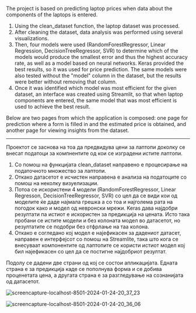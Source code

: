 The project is based on predicting laptop prices when data about the components of the laptops is entered.
1. Using the clean_dataset function, the laptop dataset was processed.
2. After cleaning the dataset, data analysis was performed using several visualizations.
3. Then, four models were used (RandomForestRegressor, Linear Regression, DecisionTreeRegressor, SVR) to determine which of the models would produce the smallest error and thus the highest accuracy rate, as well as a model based on neural networks. Keras provided the best results, so it was used for price prediction. The same models were also tested without the "model" column in the dataset, but the results were better without removing that column.
4. Once it was identified which model was most efficient for the given dataset, an interface was created using Streamlit, so that when laptop components are entered, the same model that was most efficient is used to achieve the best result.

Below are two pages from which the application is composed: one page for prediction where a form is filled in and the estimated price is obtained, and another page
for viewing insights from the dataset.

-----------------------------------------------------------------------------------------
Проектот се заснова на тоа да предвидува цени за лаптопи доколку се внесат податоци за
компнентите од кои се изградени истите лаптопи.
1. Со помош на функцијата clean_dataset направено е процесирање на податочното
множество за лаптопи.
2. Откако датасетот е исчистен направена е анализа на податоците со помош на неколку
визуелизации.
3. Потоа се искористени 4 модели (RandomForestRegressor, Linear Regresson,
DecisionTreeRegressor, SVR) со цел да се види кои од моделите ќе даде најмала грешка а со
тоа и најголема рата на погодок како и модел од невронски мрежи. Keras дава најдобри
резултати па истиот е искористен за предикција на цената. Исто така пробани се истите
модели и без колоната модел во датасетот, но резултатите се подобри без отфрлање на
таа колона.
4. Откако е согледано кој модел е најефикасен за дадениот датасет, направен е интерфејсот
со помош на Streamlite, така што кога се внесуваат компонентите од лаптопите се користи
истиот модел кој бил најефикасен со цел да се постигне најдобриот резултат.

Подолу се дадени две страни од кој се состои апликацијата. Едната страна е за предикција
каде се пополнува форма и се добива проценетата цена, а другата страна е за
разгледување на сознанијата од датасетот. 


![screencapture-localhost-8501-2024-01-24-20_37_23](https://github.com/milamihajlovska/laptop_price_prediction/assets/85448914/943fc658-a6f4-4ed9-9fe8-e79d0c8ec41c)

![screencapture-localhost-8501-2024-01-24-20_36_06](https://github.com/milamihajlovska/laptop_price_prediction/assets/85448914/c244b6ce-9369-4a15-88be-a7c7af6aabf5)
